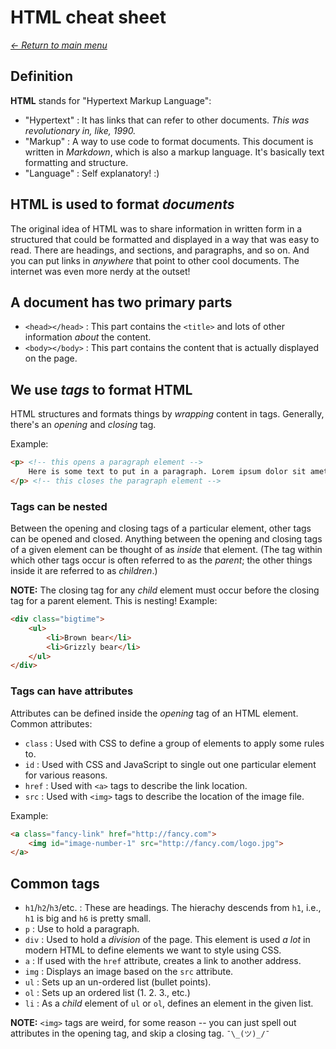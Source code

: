 # HTML cheat sheet

_[<- Return to main menu](README.md)_

## Definition

**HTML** stands for "Hypertext Markup Language":

- "Hypertext" : It has links that can refer to other documents. _This was revolutionary in, like, 1990._
- "Markup" : A way to use code to format documents. This document is written in _Markdown_, which is also a markup language. It's basically text formatting and structure.
- "Language" : Self explanatory! :)

## HTML is used to format _documents_

The original idea of HTML was to share information in written form in a structured that could be formatted and displayed in a way that was easy to read. There are headings, and sections, and paragraphs, and so on. And you can put links in _anywhere_ that point to other cool documents. The internet was even more nerdy at the outset!

## A document has two primary parts

- `<head></head>` : This part contains the `<title>` and lots of other information _about_ the content.
- `<body></body>` : This part contains the content that is actually displayed on the page.

## We use _tags_ to format HTML

HTML structures and formats things by _wrapping_ content in tags. Generally, there's an _opening_ and _closing_ tag.

Example:
```html
<p> <!-- this opens a paragraph element -->
    Here is some text to put in a paragraph. Lorem ipsum dolor sit amet!
</p> <!-- this closes the paragraph element -->
```

### Tags can be nested

Between the opening and closing tags of a particular element, other tags can be opened and closed. Anything between the opening and closing tags of a given element can be thought of as _inside_ that element. (The tag within which other tags occur is often referred to as the _parent_; the other things inside it are referred to as _children_.)

**NOTE:** The closing tag for any _child_ element must occur before the closing tag for a parent element. This is nesting! Example:

```html
<div class="bigtime">
    <ul>
        <li>Brown bear</li>
        <li>Grizzly bear</li>
    </ul>
</div>
```

### Tags can have attributes

Attributes can be defined inside the _opening_ tag of an HTML element. Common attributes:

- `class` : Used with CSS to define a group of elements to apply some rules to.
- `id` : Used with CSS and JavaScript to single out one particular element for various reasons.
- `href` : Used with `<a>` tags to describe the link location.
- `src` : Used with `<img>` tags to describe the location of the image file.

Example:
```html
<a class="fancy-link" href="http://fancy.com">
    <img id="image-number-1" src="http://fancy.com/logo.jpg">
</a>
```

## Common tags

- `h1`/`h2`/`h3`/etc. : These are headings. The hierachy descends from `h1`, i.e., `h1` is big and `h6` is pretty small.
- `p` : Use to hold a paragraph.
- `div` : Used to hold a _division_ of the page. This element is used _a lot_ in modern HTML to define elements we want to style using CSS.
- `a` : If used with the `href` attribute, creates a link to another address.
- `img` : Displays an image based on the `src` attribute.
- `ul` : Sets up an un-ordered list (bullet points).
- `ol` : Sets up an ordered list (1. 2. 3., etc.)
- `li` : As a _child_ element of `ul` or `ol`, defines an element in the given list.

**NOTE:** `<img>` tags are weird, for some reason -- you can just spell out attributes in the opening tag, and skip a closing tag. `¯\_(ツ)_/¯`
